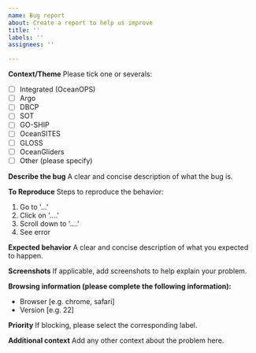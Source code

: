 ```yaml
---
name: Bug report
about: Create a report to help us improve
title: ''
labels: ''
assignees: ''

---
```


**Context/Theme**
Please tick one or severals:
- [ ] Integrated (OceanOPS) 
- [ ] Argo 
- [ ] DBCP 
- [ ] SOT 
- [ ] GO-SHIP 
- [ ] OceanSITES 
- [ ] GLOSS 
- [ ] OceanGliders 
- [ ] Other (please specify)

**Describe the bug**
A clear and concise description of what the bug is.

**To Reproduce**
Steps to reproduce the behavior:
1. Go to '...'
2. Click on '....'
3. Scroll down to '....'
4. See error

**Expected behavior**
A clear and concise description of what you expected to happen.

**Screenshots**
If applicable, add screenshots to help explain your problem.

**Browsing information (please complete the following information):**
 - Browser [e.g. chrome, safari]
 - Version [e.g. 22]

**Priority**
If blocking, please select the corresponding label.

**Additional context**
Add any other context about the problem here.
